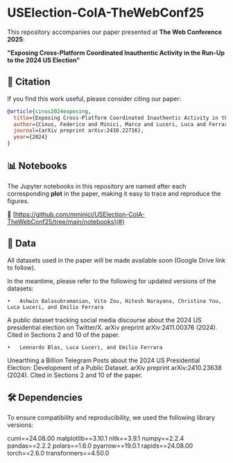 # USElection-CoIA-TheWebConf25

This repository accompanies our paper presented at **The Web Conference 2025**:

**"Exposing Cross-Platform Coordinated Inauthentic Activity in the Run-Up to the 2024 US Election"**

## 📄 Citation

If you find this work useful, please consider citing our paper:

```bibtex
@article{cinus2024exposing,
  title={Exposing Cross-Platform Coordinated Inauthentic Activity in the Run-Up to the 2024 US Election},
  author={Cinus, Federico and Minici, Marco and Luceri, Luca and Ferrara, Emilio},
  journal={arXiv preprint arXiv:2410.22716},
  year={2024}
}
```

## 📊 Notebooks

The Jupyter notebooks in this repository are named after each corresponding **plot** in the paper, making it easy to trace and reproduce the figures.

🔗 [https://github.com/mminici/USElection-CoIA-TheWebConf25/tree/main/notebooks](#)

## 📁 Data

All datasets used in the paper will be made available soon (Google Drive link to follow).

In the meantime, please refer to the following for updated versions of the datasets:

	•	Ashwin Balasubramanian, Vito Zou, Hitesh Narayana, Christina You, Luca Luceri, and Emilio Ferrara
A public dataset tracking social media discourse about the 2024 US presidential election on Twitter/X.
arXiv preprint arXiv:2411.00376 (2024).
Cited in Sections 2 and 10 of the paper.

	•	Leonardo Blas, Luca Luceri, and Emilio Ferrara
Unearthing a Billion Telegram Posts about the 2024 US Presidential Election: Development of a Public Dataset.
arXiv preprint arXiv:2410.23638 (2024).
Cited in Sections 2 and 10 of the paper.

## 🛠️ Dependencies

To ensure compatibility and reproducibility, we used the following library versions:

cuml==24.08.00
matplotlib==3.10.1
nltk==3.9.1
numpy==2.2.4
pandas==2.2.2
polars==1.6.0
pyarrow==19.0.1
rapids==24.08.00
torch==2.6.0
transformers==4.50.0

